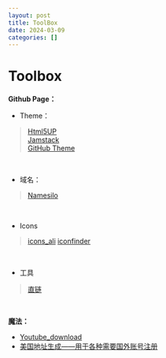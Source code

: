 ```yaml
---
layout: post
title: ToolBox
date: 2024-03-09
categories: []
---
```



# Toolbox

**Github Page：**

* Theme：  
>[Html5UP](https://html5up.net/)  
>[Jamstack](https://jamstackthemes.dev/theme/jekyll-theme-serial-programmer/)  
>[GitHub Theme](https://pages.github.com/themes/)  

<br>


* 域名：
> [Namesilo](https://www.namesilo.com/account/)

<br>

* Icons
> [icons_ali](https://www.iconfont.cn/search/index?searchType=icon&q=csdn)
> [iconfinder](https://www.iconfinder.com/search/icons?family=fluent-regular-20px)

<br>

* 工具
>[直链](https://easylink.cc/)

<br>


**魔法：**
* [Youtube_download](https://www.videofk.com/zh-CN/youtube-video-download/search?url=https%3A%2F%2Fwww.youtube.com%2Fplaylist%3Flist%3DPLUrc6zMircTVir0vpmLHAtINCvoOHiGRC&select=youtube)
* [美国地址生成——用于各种需要国外账号注册](https://www.meiguodizhi.com/)
